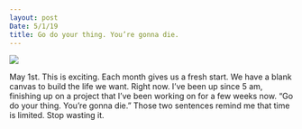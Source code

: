 ```yaml
---
layout: post
Date: 5/1/19
title: Go do your thing. You’re gonna die.
---
```


![][image-1]

May 1st. This is exciting. Each month gives us a fresh start. We have a blank canvas to build the life we want. Right now. I’ve been up since 5 am, finishing up on a project that I’ve been working on for a few weeks now. “Go do your thing. You’re gonna die.” Those two sentences remind me that time is limited. Stop wasting it.

[image-1]:	https://i.imgur.com/vMv9BIP.jpg